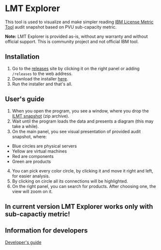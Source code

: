 # LMT Explorer

This tool is used to visualize and make simpler reading [IBM License Metric Tool](https://www.ibm.com/docs/en/license-metric-tool) audit snapshot based on PVU sub-capacity metric.

 **Note:** LMT Explorer is provided as-is, without any warranty and without official support. This is community project and not official IBM tool.

## Installation

1. Go to the [releases](./releases) site by clicking it on the right panel or adding `/releases` to the web address.
2. Download the installer [here](https://github.com/tstopa/LMT-Explorer/releases/download/1.0.0/LMT.Explorer-1.0.0.Setup.exe).
3. Run the installer and that's all.

## User's guide

1. When you open the program, you see a window, where you drop the [ILMT snapshot](https://www.ibm.com/docs/en/license-metric-tool?topic=utilization-creating-snapshots-license-metric-auditing-purposes) (zip archive).
2. Wait until the program loads the data and presents a diagram (this may take a while).
3. On the main panel, you see visual presentation of provided audit snapshot, where:

- Blue circles are physical servers
- Yellow are virtual machines
- Red are components
- Green are products

4. You can pick every color circle, by clicking it and move it right and left, for easier analysis.
5. By clicking on circle all its connections will be highlighted.
6. On the right panel, you can search for products. After choosing one, the view will zoom on it.

## In current version LMT Explorer works only with sub-capactiy metric!

## Information for developers

[Developer's guide](./DEVELOPER.md)
